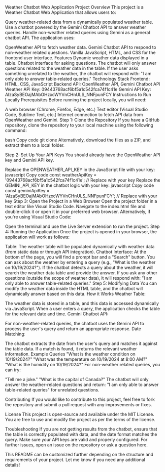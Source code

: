 Weather Chatbot Web Application
Project Overview
This project is a Weather Chatbot Web Application that allows users to:

Query weather-related data from a dynamically populated weather table.
Use a chatbot powered by the Gemini Chatbot API to answer weather queries.
Handle non-weather related queries using Gemini as a general chatbot API.
The application uses:

OpenWeather API to fetch weather data.
Gemini Chatbot API to respond to non-weather related questions.
Vanilla JavaScript, HTML, and CSS for the frontend user interface.
Features
Dynamic weather data displayed in a table.
Chatbot interface for asking questions.
The chatbot will only answer questions related to the weather data in the table.
If the user asks something unrelated to the weather, the chatbot will respond with: "I am only able to answer table-related queries."
Technology Stack
Frontend: HTML, CSS, JavaScript
Backend API: OpenWeather API, Gemini Chatbot API
Weather API Key: 09443768acf6bf5a1c542fca74f1c41e
Gemini API Key: AIzaSyBEOajMAbOHzxcWYVnCHnULS_NNFpunFCY
Instructions to Run Locally
Prerequisites
Before running the project locally, you will need:

A web browser (Chrome, Firefox, Edge, etc.)
Text editor (Visual Studio Code, Sublime Text, etc.)
Internet connection to fetch API data from OpenWeather and Gemini.
Step 1: Clone the Repository
If you have a GitHub repository, clone the repository to your local machine using the following command:

bash
Copy code
git clone 
Alternatively, download the files as a ZIP, and extract them to a local folder.

Step 2: Set Up Your API Keys
You should already have the OpenWeather API key and Gemini API key.

Replace the OPENWEATHER_API_KEY in the JavaScript file with your key:
javascript
Copy code
const weatherApiKey = '09443768acf6bf5a1c542fca74f1c41e'; // Replace with your key
Replace the GEMINI_API_KEY in the chatbot logic with your key:
javascript
Copy code
const geminiApiKey = 'AIzaSyBEOajMAbOHzxcWYVnCHnULS_NNFpunFCY'; // Replace with your key
Step 3: Open the Project in a Web Browser
Open the project folder in a text editor like Visual Studio Code.
Navigate to the index.html file and double-click it or open it in your preferred web browser.
Alternatively, if you're using Visual Studio Code:

Open the terminal and use the Live Server extension to run the project.
Step 4: Running the Application
Once the project is opened in your browser, the application will work as follows:

Table: The weather table will be populated dynamically with weather data (from static data or through API integration).
Chatbot Interface: At the bottom of the page, you will find a prompt bar and a "Search" button.
You can ask about the weather by entering a query (e.g., "What is the weather on 10/19/2024?").
If the chatbot detects a query about the weather, it will search the weather data table and provide the answer.
If you ask any other questions (outside the scope of weather data), it will respond with: "I am only able to answer table-related queries."
Step 5: Modifying Data
You can modify the weather data inside the HTML table, and the chatbot will dynamically answer based on this data.
How it Works
Weather Table:

The weather data is stored in a table, and this data is accessed dynamically via JavaScript.
When a user enters a query, the application checks the table for the relevant date and time.
Gemini Chatbot API:

For non-weather-related queries, the chatbot uses the Gemini API to process the user's query and return an appropriate response.
Date Matching:

The chatbot extracts the date from the user's query and matches it against the table data. If a match is found, it returns the relevant weather information.
Example Queries
"What is the weather condition on 10/19/2024?"
"What was the temperature on 10/19/2024 at 8:00 AM?"
"What is the humidity on 10/19/2024?"
For non-weather related queries, you can try:

"Tell me a joke."
"What is the capital of Canada?"
The chatbot will only answer the weather-related questions and return: "I am only able to answer table-related queries" for unrelated questions.

Contributing
If you would like to contribute to this project, feel free to fork the repository and submit a pull request with any improvements or fixes.

License
This project is open-source and available under the MIT License. You are free to use and modify the project as per the terms of the license.

Troubleshooting
If you are not getting results from the chatbot, ensure that the table is correctly populated with data, and the date format matches the query.
Make sure your API keys are valid and properly configured.
For further issues, open an issue on the repository or ask a question here.

This README can be customized further depending on the structure and requirements of your project. Let me know if you need any additional details!